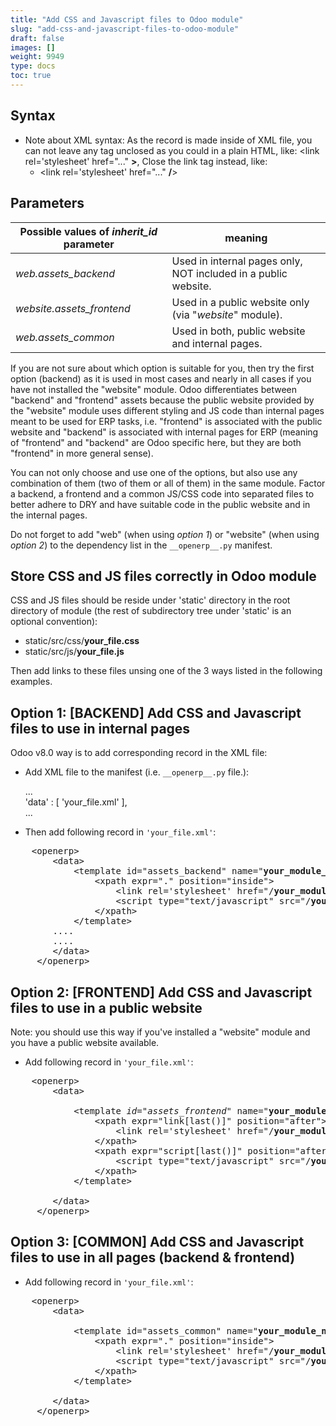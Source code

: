 ```yaml
---
title: "Add CSS and Javascript files to Odoo module"
slug: "add-css-and-javascript-files-to-odoo-module"
draft: false
images: []
weight: 9949
type: docs
toc: true
---
```


## Syntax
 - Note about XML syntax: As the record is made inside of XML file, you can not leave any tag unclosed as you could in a plain HTML, like: &lt;link rel='stylesheet' href="..." **&gt;**, Close the link tag instead, like:
   - &lt;link rel='stylesheet' href="..." **/**&gt;  

## Parameters
|Possible values of *inherit_id* parameter|meaning|
|-------------------|-------|
|*web.assets_backend*|Used in internal pages only, NOT included in a public website.|
|*website.assets_frontend*|Used in a public website only (via "*website*" module).|
|*web.assets_common*|Used in both, public website and internal pages.|

If you are not sure about which option is suitable for you, then try the first option (backend) as it is used in most cases and nearly in all cases if you have not installed the "website" module. Odoo differentiates between "backend" and "frontend" assets because the public website provided by the "website" module uses different styling and JS code than internal pages meant to be used for ERP tasks, i.e. "frontend" is associated with the public website and "backend" is associated with internal pages for ERP (meaning of "frontend" and "backend" are Odoo specific here, but they are both "frontend" in more general sense).  

You can not only choose and use one of the options, but also use any combination of them (two of them or all of them) in the same module. Factor a backend, a frontend and a common JS/CSS code into separated files to better adhere to DRY and have suitable code in the public website and in the internal pages.

Do not forget to add "web" (when using *option 1*) or "website" (when using *option 2*) to the dependency list in the `__openerp__.py` manifest.

## Store CSS and JS files correctly in Odoo module
CSS and JS files should be reside under 'static' directory in the root directory of module (the rest of subdirectory tree under 'static' is an optional convention):

 - static/src/css/**your_file.css**
 - static/src/js/**your_file.js**

Then add links to these files unsing one of the 3 ways listed in the following examples.

## Option 1: [BACKEND] Add CSS and Javascript files to use in internal pages
Odoo v8.0 way is to add corresponding record in the XML file:
 - ​Add XML file to the manifest (i.e. `__openerp__.py` file.):

    ...  
    'data' : [ 'your_file.xml' ],  
    ​...  

 - Then add following record in `'your_file.xml'`:
<pre>
    &lt;openerp&gt;
        &lt;data&gt;  
            &lt;template id="assets_backend" name="<strong>your_module_name</strong> assets" inherit_id="web.assets_backend"&gt;  
                &lt;xpath expr="." position="inside"&gt;  
                    &lt;link rel='stylesheet' href="/<strong>your_module_name</strong>/static/src/css/<strong>your_file.css</strong>"/&gt;  
                    &lt;script type="text/javascript" src="/<strong>your_module_name</strong>/static/src/js/<strong>your_file.js</strong>"&gt;&lt;/script&gt;  
                &lt;/xpath&gt;  
            &lt;/template&gt;  
        ....  
        ....  
        &lt;/data&gt;  
     &lt;/openerp&gt;  
</pre>


## Option 2: [FRONTEND] Add CSS and Javascript files to use in a public website
Note: you should use this way if you've installed a "website" module and you have a public website available.


 - Add following record in `'your_file.xml'`:
<pre>
    &lt;openerp&gt;
        &lt;data&gt;  

            &lt;template <i>id="assets_frontend"</i> name="<strong>your_module_name</strong> assets" <i>inherit_id="website.assets_frontend"</i>&gt;  
                &lt;xpath expr="link[last()]" position="after"&gt;  
                    &lt;link rel='stylesheet' href="/<strong>your_module_name</strong>/static/src/css/<strong>your_file.css</strong>"/&gt;  
                &lt;/xpath&gt;  
                &lt;xpath expr="script[last()]" position="after"&gt;  
                    &lt;script type="text/javascript" src="/<strong>your_module_name</strong>/static/src/js/<strong>your_file.js</strong>"&gt;&lt;/script&gt;  
                &lt;/xpath&gt;  
            &lt;/template&gt;  

        &lt;/data&gt;  
     &lt;/openerp&gt;  
</pre>


## Option 3: [COMMON] Add CSS and Javascript files to use in all pages (backend & frontend)

 - Add following record in `'your_file.xml'`:
<pre>
    &lt;openerp&gt;
        &lt;data&gt;  

            &lt;template id="assets_common" name="<strong>your_module_name</strong> assets" inherit_id="web.assets_common"&gt;  
                &lt;xpath expr="." position="inside"&gt;  
                    &lt;link rel='stylesheet' href="/<strong>your_module_name</strong>/static/src/css/<strong>your_file.css</strong>"/&gt;  
                    &lt;script type="text/javascript" src="/<strong>your_module_name</strong>/static/src/js/<strong>your_file.js</strong>"&gt;&lt;/script&gt;  
                &lt;/xpath&gt;  
            &lt;/template&gt;  
  
        &lt;/data&gt;  
     &lt;/openerp&gt;  
</pre>


